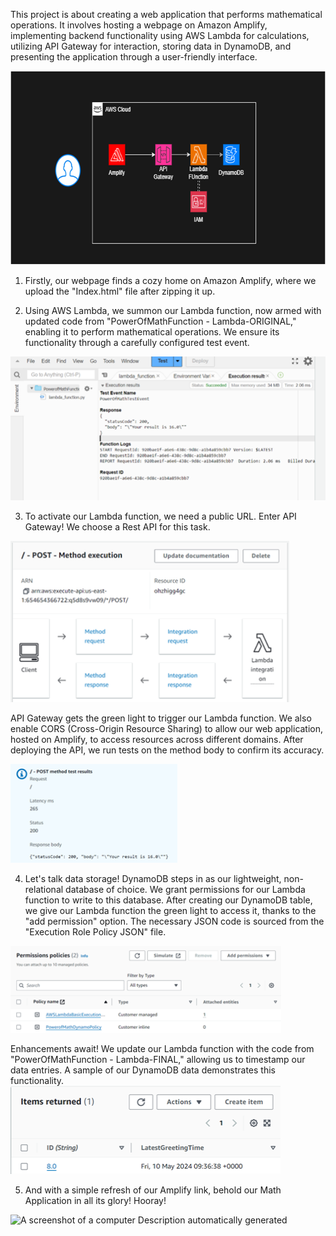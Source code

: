 This project is about creating a web application that performs
mathematical operations. It involves hosting a webpage on Amazon
Amplify, implementing backend functionality using AWS Lambda for
calculations, utilizing API Gateway for interaction, storing data in
DynamoDB, and presenting the application through a user-friendly
interface.

<img src="Picture1.png" style="width:6.70785in;height:3.22807in"
alt="A screen shot of a computer Description automatically generated" />

1.  Firstly, our webpage finds a cozy home on Amazon Amplify, where we
    upload the "Index.html" file after zipping it up.

2.  Using AWS Lambda, we summon our Lambda function, now armed with
    updated code from "PowerOfMathFunction - Lambda-ORIGINAL," enabling
    it to perform mathematical operations. We ensure its functionality
    through a carefully configured test event.

<img src="Picture2.png" style="width:5.2951in;height:2.3977in"
alt="A screenshot of a computer Description automatically generated" />

3.  To activate our Lambda function, we need a public URL. Enter API
    Gateway! We choose a Rest API for this task.

<img src="Picture3.png" style="width:4.64959in;height:2.68228in"
alt="A screenshot of a computer Description automatically generated" />

API Gateway gets the green light to trigger our Lambda function. We also
enable CORS (Cross-Origin Resource Sharing) to allow our web
application, hosted on Amplify, to access resources across different
domains. After deploying the API, we run tests on the method body to
confirm its accuracy.

<img src="Picture4.png" style="width:2.78377in;height:1.65101in" />

4.  Let's talk data storage! DynamoDB steps in as our lightweight,
    non-relational database of choice. We grant permissions for our
    Lambda function to write to this database. After creating our
    DynamoDB table, we give our Lambda function the green light to
    access it, thanks to the "add permission" option. The necessary JSON
    code is sourced from the "Execution Role Policy JSON" file.

<img src="Picture5.png" style="width:4.5109in;height:1.44419in"
alt="A screenshot of a computer Description automatically generated" />

Enhancements await! We update our Lambda function with the code from
"PowerOfMathFunction - Lambda-FINAL," allowing us to timestamp our data
entries. A sample of our DynamoDB data demonstrates this functionality.
<img src="Picture6.png" style="width:4.49558in;height:1.47528in" />

5.  And with a simple refresh of our Amplify link, behold our Math
    Application in all its glory! Hooray!

<img src="Picture7" style="width:5.17227in;height:2.51815in"
alt="A screenshot of a computer Description automatically generated" />
